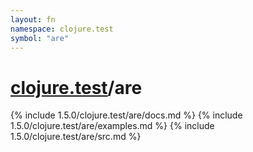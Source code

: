 ```yaml
---
layout: fn
namespace: clojure.test
symbol: "are"
---
```


# [clojure.test](../)/are

{% include 1.5.0/clojure.test/are/docs.md %}
{% include 1.5.0/clojure.test/are/examples.md %}
{% include 1.5.0/clojure.test/are/src.md %}

